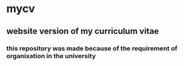 # mycv
## website version of my curriculum vitae
### this repository was made because of the requirement of organixation in the university
